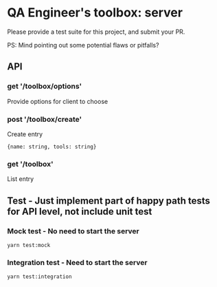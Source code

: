 # QA Engineer's toolbox: server

Please provide a test suite for this project, and submit your PR.

PS: Mind pointing out some potential flaws or pitfalls?


## API

### get '/toolbox/options'

Provide options for client to choose

### post '/toolbox/create'

Create entry

```
{name: string, tools: string}
```

### get '/toolbox'

List entry

## Test - Just implement part of happy path tests for API level, not include unit test

### Mock test - No need to start the server
```
yarn test:mock
```

### Integration test - Need to start the server
```
yarn test:integration
```